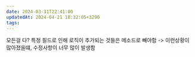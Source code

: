 ```yaml
---
date: 2024-03-31T22:41:00
updatedAt: 2024-04-21 18:32:05+3290
tags: 
---
```

모든걸 다?
특정 필드로 인해 로직이 추가되는 것들은 메소드로 빼야함
-> 이런상황이 많아졌을떄, 수정사항이 너무 많이 발생함